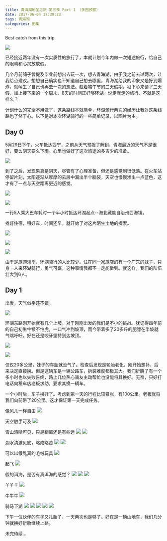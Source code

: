 ```yaml
---
title: 青海湖朝圣之旅 第三季 Part 1 （多图预警）
date: 2017-06-04 17:39:23
tags: 青海湖
categories: 图集
---
```


Best catch from this trip.

![](http://omp48p40q.bkt.clouddn.com/17-6-4/81997653.jpg)

已经接近两年没有一次实质性的旅行了，本就计划今年内做一次短途旅行，给自己的眼睛和心灵放放假。

<!--more-->

几个月前鸽子曾提及毕业前想出去玩一次，想去青海湖，由于我之前去过两次，让我给点建议。想想自己确实也不知道自己想去哪里，青海湖给我的印象又是好到爆炸，就萌生了自己也再去一次的想法。趁着端午节的三天假期，狠下心来请了三天假，加上接下来的一个周末，8天的时间正好够环湖。说走就走的旅行，不就是这样么？

计划什么的完全不用做了，这条路线本就简单，环湖骑行两次的经历让我对这条线路也了然于心。以下是对本次环湖骑行的一些简单记录，以图片为主。

## Day 0

5月29日下午，火车抵达西宁，之前从天气预报了解到，青海最近的天气不是很好，要么阴天要么下雨。心里也做好了这次旅途凶多吉少的准备。

![](http://omp48p40q.bkt.clouddn.com/17-6-4/48067496.jpg)

到了之后，发现果真是阴天，尽管有了心理准备，但还是感觉到很低落。在火车站停留片刻，太阳逐渐从厚厚的云层中漏出半个脑袋，天空也慢慢渗出一点蓝色，这才有了一点与天空距离更近的感觉。

![](http://omp48p40q.bkt.clouddn.com/17-6-4/21091796.jpg)

![](http://omp48p40q.bkt.clouddn.com/17-6-4/24873346.jpg)

一行5人乘大巴车耗时一个半小时抵达环湖起点--海北藏族自治州西海镇。

找好住宿，租好车，时间还早，就开始了对这片陌生土地的探索。

![](http://omp48p40q.bkt.clouddn.com/17-6-4/17081831.jpg)

![](http://omp48p40q.bkt.clouddn.com/17-6-4/73040497.jpg)

![](http://omp48p40q.bkt.clouddn.com/17-6-4/84795830.jpg)

由于是旅游淡季，环湖骑行的人比较少。住在同一家旅店的有一个广东的妹子，只身一人来环湖骑行，勇气可嘉，这种事情我都不一定能做到。就这样，我们的队伍壮大到6人。

## Day 1

出发，天气似乎还不错。

![](http://omp48p40q.bkt.clouddn.com/17-6-4/93829334.jpg)

环湖东路刚开始就有几个上坡，对于刚刚出发的我们是不小的挑战。犹记得四年前的自己初生牛犊不怕虎，一口气冲到坡顶，而今带着多了20多斤的肥膘在半坡就气喘吁吁。好在还是咬牙坚持到达坡顶。

![](http://omp48p40q.bkt.clouddn.com/17-6-4/46285113.jpg)

![](http://omp48p40q.bkt.clouddn.com/17-6-4/31188012.jpg)

仅仅20多公里，妹子的车胎就没气了。检查后发现是轮胎老化，刚开始想补，后来决定直接换。但是这辆车是一辆公路车，拆装难度都极其大。我们折腾了有一个多小时也以失败告终，路上几位热心骑友主动帮忙也没能将其换好。无奈，只好打电话向租车店老板求助，要求其换一辆车。

一个小时后，车子换好了。考虑到第一天的行程比较紧张，有100公里。老板就将我们向前带了20公里。这才保证第一天完成任务。

像风儿一样自由
![](http://omp48p40q.bkt.clouddn.com/17-6-4/78905802.jpg)

天空触手可及
![](http://omp48p40q.bkt.clouddn.com/17-6-4/13953071.jpg)

雪山清晰可见，只是距离还是有些远
![](http://omp48p40q.bkt.clouddn.com/17-6-4/21529038.jpg)
![](http://omp48p40q.bkt.clouddn.com/17-6-4/12747707.jpg)

湖水清澈见底，略咸略苦
![](http://omp48p40q.bkt.clouddn.com/17-6-4/31856606.jpg)
![](http://omp48p40q.bkt.clouddn.com/17-6-4/84007068.jpg)

可以以假乱真的毛绒玩具
![](http://omp48p40q.bkt.clouddn.com/17-6-4/93988479.jpg)

起飞
![](http://omp48p40q.bkt.clouddn.com/17-6-4/5161349.jpg)

假的洱海，是否有真洱海的感觉？
![](http://omp48p40q.bkt.clouddn.com/17-6-4/6176193.jpg)
![](http://omp48p40q.bkt.clouddn.com/17-6-4/51724586.jpg)
![](http://omp48p40q.bkt.clouddn.com/17-6-4/13065274.jpg)

羊羊羊
![](http://omp48p40q.bkt.clouddn.com/17-6-4/6435283.jpg)

牛牛牛
![](http://omp48p40q.bkt.clouddn.com/17-6-4/69617105.jpg)

骑马下湖
![](http://omp48p40q.bkt.clouddn.com/17-6-4/16198502.jpg)
![](http://omp48p40q.bkt.clouddn.com/17-6-4/74410178.jpg)
![](http://omp48p40q.bkt.clouddn.com/17-6-4/177919.jpg)
![](http://omp48p40q.bkt.clouddn.com/17-6-4/31842491.jpg)
![](http://omp48p40q.bkt.clouddn.com/17-6-4/96146063.jpg)

下午一位伙伴的车子又扎胎了，一天两次也是够了。好在是一辆山地车，我们几分钟就换好新胎继续上路。

未完待续...

